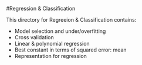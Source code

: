 #Regression & Classification

This directory for Regreeion & Classification contains:

- Model selection and under/overfitting
- Cross validation
- Linear & polynomial regression
- Best constant in terms of squared error: mean
- Representation for regression
